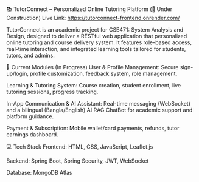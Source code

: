 📚 TutorConnect – Personalized Online Tutoring Platform (🚧 Under Construction)
Live Link: https://tutorconnect-frontend.onrender.com/

TutorConnect is an academic project for CSE471: System Analysis and Design, designed to deliver a RESTful web application that personalized online tutoring and course delivery system. It features role-based access, real-time interaction, and integrated learning tools tailored for students, tutors, and admins.

🔧 Current Modules (In Progress)
User & Profile Management: Secure sign-up/login, profile customization, feedback system, role management.

Learning & Tutoring System: Course creation, student enrollment, live tutoring sessions, progress tracking.

In-App Communication & AI Assistant: Real-time messaging (WebSocket) and a bilingual (Bangla/English)  AI  RAG ChatBot for academic support and platform guidance.

Payment & Subscription: Mobile wallet/card payments, refunds, tutor earnings dashboard.



💻 Tech Stack
Frontend: HTML, CSS, JavaScript, Leaflet.js

Backend: Spring Boot, Spring Security, JWT, WebSocket

Database: MongoDB Atlas
